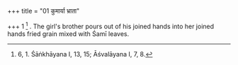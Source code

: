+++
title = "01 कुमार्या भ्राता"

+++
1 [^1] . The girl's brother pours out of his joined hands into her joined hands fried grain mixed with Śamī leaves.


[^1]:  6, 1. Śāṅkhāyana I, 13, 15; Āśvalāyana I, 7, 8.

